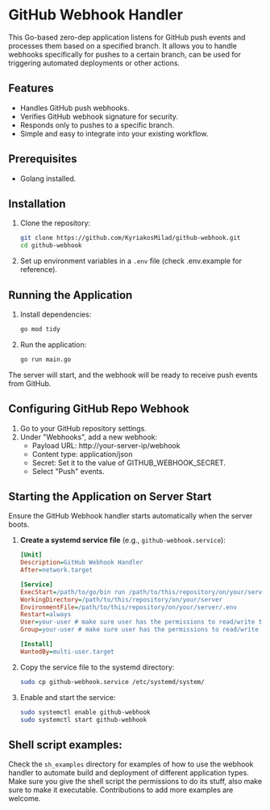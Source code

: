 # GitHub Webhook Handler

This Go-based zero-dep application listens for GitHub push events and processes them based on a specified branch. It
allows you to handle webhooks specifically for pushes to a certain branch, can be used for triggering automated deployments
or other actions.

## Features

- Handles GitHub push webhooks.
- Verifies GitHub webhook signature for security.
- Responds only to pushes to a specific branch.
- Simple and easy to integrate into your existing workflow.

## Prerequisites

- Golang installed.

## Installation

1. Clone the repository:
   ```bash
   git clone https://github.com/KyriakosMilad/github-webhook.git
   cd github-webhook
    ```
2. Set up environment variables in a `.env` file (check .env.example for reference).

## Running the Application

1. Install dependencies:
   ```bash
   go mod tidy
    ```
2. Run the application:
   ```bash
   go run main.go
   ```

The server will start, and the webhook will be ready to receive push events from GitHub.

## Configuring GitHub Repo Webhook

1. Go to your GitHub repository settings.
2. Under "Webhooks", add a new webhook:
    - Payload URL: http://your-server-ip/webhook
    - Content type: application/json
    - Secret: Set it to the value of GITHUB_WEBHOOK_SECRET.
    - Select "Push" events.

## Starting the Application on Server Start

Ensure the GitHub Webhook handler starts automatically when the server boots.

1. **Create a systemd service file** (e.g., `github-webhook.service`):
   ```ini
   [Unit]
   Description=GitHub Webhook Handler
   After=network.target

   [Service]
   ExecStart=/path/to/go/bin run /path/to/this/repository/on/your/server/main.go
   WorkingDirectory=/path/to/this/repository/on/your/server
   EnvironmentFile=/path/to/this/repository/on/your/server/.env
   Restart=always
   User=your-user # make sure user has the permissions to read/write to your app-repo path
   Group=your-user # make sure user has the permissions to read/write to your app-repo path

   [Install]
   WantedBy=multi-user.target
    ```
2. Copy the service file to the systemd directory:
   ```bash
   sudo cp github-webhook.service /etc/systemd/system/
    ```
3. Enable and start the service:
   ```bash
   sudo systemctl enable github-webhook
   sudo systemctl start github-webhook
    ```

## Shell script examples:

Check the `sh_examples` directory for examples of how to use the webhook handler to automate build and deployment of
different application types. Make sure you give the shell script the permissions to do its stuff, also make sure to make it executable.
Contributions to add more examples are welcome.
